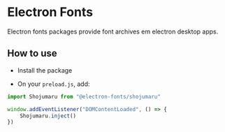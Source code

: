 # Electron Fonts

Electron fonts packages provide font archives em electron desktop apps.

## How to use

* Install the package

* On your `preload.js`, add:

```ts
import Shojumaru from "@electron-fonts/shojumaru"

window.addEventListener("DOMContentLoaded", () => {
    Shojumaru.inject()
})
```